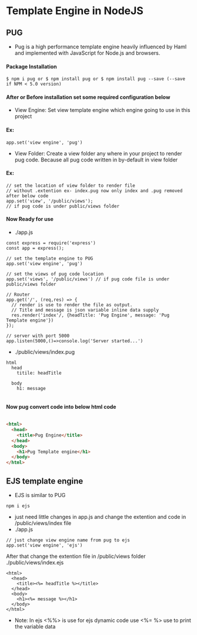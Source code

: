 # Template Engine in NodeJS
## PUG
* Pug is a high performance template engine heavily influenced by Haml and implemented with JavaScript for Node.js and browsers.
#### Package Installation
```node
$ npm i pug or $ npm install pug or $ npm install pug --save (--save if NPM < 5.0 version)
```
#### After or Before installation set some required configuration below
* View Engine: Set view template engine which engine going to use in this project
#### Ex:
```node
app.set('view engine', 'pug')
```
* View Folder: Create a view folder any where in your project to render pug code. Because all pug code written in by-default in view folder
#### Ex:
```node
// set the location of view folder to render file 
// without .extention ex- index.pug now only index and .pug removed after below code
app.set('view', '/public/views'); 
// if pug code is under public/views folder
```
#### Now Ready for use
* ./app.js
```node
const express = require('express')
const app = express();

// set the template engine to PUG
app.set('view engine', 'pug')

// set the views of pug code location
app.set('views', '/public/views') // if pug code file is under public/views folder

// Router
app.get('/', (req,res) => {
  // render is use to render the file as output.
  // Title and message is json variable inline data supply
  res.render('index'/, {headTitle: 'Pug Engine', message: 'Pug Template engine'})
});

// server with port 5000
app.listen(5000,()=>console.log('Server started...')
```
* ./public/views/index.pug
```pug
html
  head
    titile: headTitle
    
  body
    h1: message
    
```
#### Now pug convert code into below html code
```html

<html>
  <head>
    <title>Pug Engine</title>
  </head>
  <body>
    <h1>Pug Template engine</h1>
  </body>
</html>
```
## EJS template engine
* EJS is similar to PUG 
```node
npm i ejs
```
* just need little changes in app.js and change the extention and code in /public/views/index file
* ./app.js
```node
// just change view engine name from pug to ejs
app.set('view engine', 'ejs')
```
After that change the extention file in /public/views folder
./public/views/index.ejs
```ejs
<html>
  <head>
    <title><%= headTitle %></title>
  </head>
  <body>
    <h1><%= message %></h1>
  </body>
</html>
```
* Note: In ejs <%%> is use for ejs dynamic code use <%= %> use to print the variable data
